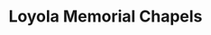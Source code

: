 ---
title: "Loyola Memorial Chapels"
url: /taytay/loyola-memorial-chapels/
shop: funeral directors
---